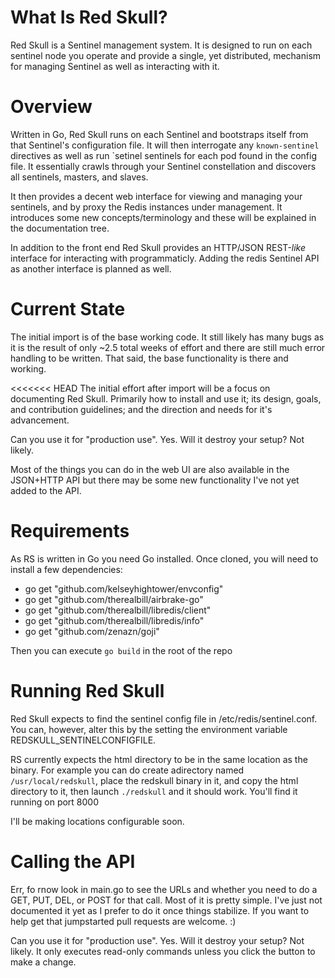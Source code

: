 # What Is Red Skull?

Red Skull is a Sentinel management system. It is designed to run on each sentinel node 
you operate and provide a single, yet distributed, mechanism for managing Sentinel as 
well as interacting with it.

# Overview

Written in Go, Red Skull runs on each Sentinel and bootstraps itself from that
Sentinel's configuration file. It will then interrogate any `known-sentinel`
directives as well as run `setinel sentinels <name> for each pod found in the
config file.  It essentially crawls through your Sentinel constellation and
discovers all sentinels, masters, and slaves.

It then provides a decent web interface for viewing and managing your
sentinels, and by proxy the Redis instances under management. It introduces
some new concepts/terminology and these will be explained in the documentation
tree.

In addition to the front end Red Skull provides an HTTP/JSON REST-*like*
interface for interacting with programmaticly. Adding the redis Sentinel API as
another interface is planned as well.


# Current State

The initial import is of the base working code. It still likely has many bugs
as it is the result of only ~2.5 total weeks of effort and there are still much
error handling to be written.  That said, the base functionality is there and
working.

<<<<<<< HEAD
The initial effort after import will be a focus on documenting Red Skull.
Primarily how to install and use it; its design, goals, and contribution
guidelines; and the direction and needs for it's advancement.

Can you use it for "production use". Yes. Will it destroy your setup? Not
likely. 

Most of the things you can do in the web UI are also available in the JSON+HTTP
API but there may be some new functionality I've not yet added to the API.


# Requirements

As RS is written in Go you need Go installed. Once cloned, you will need to
install a few dependencies:

* go get "github.com/kelseyhightower/envconfig"
* go get "github.com/therealbill/airbrake-go"
* go get "github.com/therealbill/libredis/client"
* go get "github.com/therealbill/libredis/info"
* go get "github.com/zenazn/goji"

Then you can execute `go build` in the root of the repo


# Running Red Skull

Red Skull expects to find the sentinel config file in /etc/redis/sentinel.conf.
You can, however, alter this by the setting the environment variable
REDSKULL_SENTINELCONFIGFILE.

RS currently expects the html directory to be in the same location as the
binary. For example you can do create  adirectory named `/usr/local/redskull`,
place the redskull binary in it, and copy the html directory to it, then launch
`./redskull` and it should work. You'll find it running on port 8000

I'll be making locations configurable soon.


# Calling the API

Err, fo rnow look in main.go to see the URLs and whether you need to do a GET,
PUT, DEL, or POST for that call. Most of it is pretty simple. I've just not
documented it yet as I prefer to do it once things stabilize. If you want to
help get that jumpstarted pull requests are welcome. :)


Can you use it for "production use". Yes. Will it destroy your setup? Not likely. It only executes read-only commands unless you click the button to make a change. 
